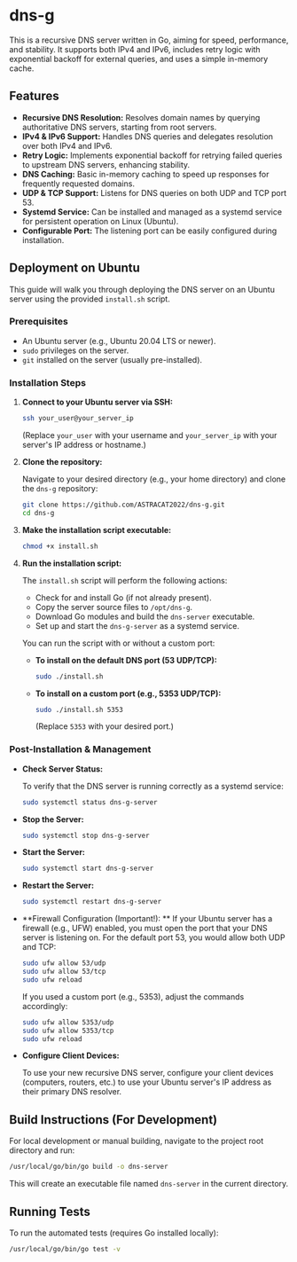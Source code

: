 # dns-g

This is a recursive DNS server written in Go, aiming for speed, performance, and stability. It supports both IPv4 and IPv6, includes retry logic with exponential backoff for external queries, and uses a simple in-memory cache.

## Features

*   **Recursive DNS Resolution:** Resolves domain names by querying authoritative DNS servers, starting from root servers.
*   **IPv4 & IPv6 Support:** Handles DNS queries and delegates resolution over both IPv4 and IPv6.
*   **Retry Logic:** Implements exponential backoff for retrying failed queries to upstream DNS servers, enhancing stability.
*   **DNS Caching:** Basic in-memory caching to speed up responses for frequently requested domains.
*   **UDP & TCP Support:** Listens for DNS queries on both UDP and TCP port 53.
*   **Systemd Service:** Can be installed and managed as a systemd service for persistent operation on Linux (Ubuntu).
*   **Configurable Port:** The listening port can be easily configured during installation.

## Deployment on Ubuntu

This guide will walk you through deploying the DNS server on an Ubuntu server using the provided `install.sh` script.

### Prerequisites

*   An Ubuntu server (e.g., Ubuntu 20.04 LTS or newer).
*   `sudo` privileges on the server.
*   `git` installed on the server (usually pre-installed).

### Installation Steps

1.  **Connect to your Ubuntu server via SSH:**

    ```bash
    ssh your_user@your_server_ip
    ```
    (Replace `your_user` with your username and `your_server_ip` with your server's IP address or hostname.)

2.  **Clone the repository:**

    Navigate to your desired directory (e.g., your home directory) and clone the `dns-g` repository:

    ```bash
    git clone https://github.com/ASTRACAT2022/dns-g.git
    cd dns-g
    ```

3.  **Make the installation script executable:**

    ```bash
    chmod +x install.sh
    ```

4.  **Run the installation script:**

    The `install.sh` script will perform the following actions:
    *   Check for and install Go (if not already present).
    *   Copy the server source files to `/opt/dns-g`.
    *   Download Go modules and build the `dns-server` executable.
    *   Set up and start the `dns-g-server` as a systemd service.

    You can run the script with or without a custom port:

    *   **To install on the default DNS port (53 UDP/TCP):**

        ```bash
        sudo ./install.sh
        ```

    *   **To install on a custom port (e.g., 5353 UDP/TCP):**

        ```bash
        sudo ./install.sh 5353
        ```
        (Replace `5353` with your desired port.)

### Post-Installation & Management

*   **Check Server Status:**

    To verify that the DNS server is running correctly as a systemd service:

    ```bash
    sudo systemctl status dns-g-server
    ```

*   **Stop the Server:**

    ```bash
    sudo systemctl stop dns-g-server
    ```

*   **Start the Server:**

    ```bash
    sudo systemctl start dns-g-server
    ```

*   **Restart the Server:**

    ```bash
    sudo systemctl restart dns-g-server
    ```

*   **Firewall Configuration (Important!):
**
    If your Ubuntu server has a firewall (e.g., UFW) enabled, you must open the port that your DNS server is listening on. For the default port 53, you would allow both UDP and TCP:

    ```bash
    sudo ufw allow 53/udp
    sudo ufw allow 53/tcp
    sudo ufw reload
    ```

    If you used a custom port (e.g., 5353), adjust the commands accordingly:

    ```bash
    sudo ufw allow 5353/udp
    sudo ufw allow 5353/tcp
    sudo ufw reload
    ```

*   **Configure Client Devices:**

    To use your new recursive DNS server, configure your client devices (computers, routers, etc.) to use your Ubuntu server's IP address as their primary DNS resolver.

## Build Instructions (For Development)

For local development or manual building, navigate to the project root directory and run:

```bash
/usr/local/go/bin/go build -o dns-server
```

This will create an executable file named `dns-server` in the current directory.

## Running Tests

To run the automated tests (requires Go installed locally):

```bash
/usr/local/go/bin/go test -v
```